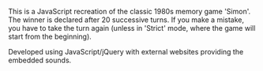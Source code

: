 This is a JavaScript recreation of the classic 1980s memory game 'Simon'. The winner is declared after 20 successive turns. If you make a mistake, you have to take the turn again (unless in 'Strict' mode, where the game will start from the beginning).

Developed using JavaScript/jQuery with external websites providing the embedded sounds.



 